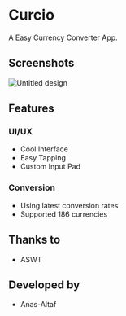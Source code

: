 # Curcio

A Easy Currency Converter App.
## Screenshots
![Untitled design](https://github.com/user-attachments/assets/148d51da-4b0b-4f07-8d67-ae4c291c1f24)
## Features
### UI/UX
+ Cool Interface
+ Easy Tapping
+ Custom Input Pad
### Conversion
+ Using latest conversion rates
+ Supported 186 currencies
## Thanks to
+ ASWT
## Developed by
+ Anas-Altaf
